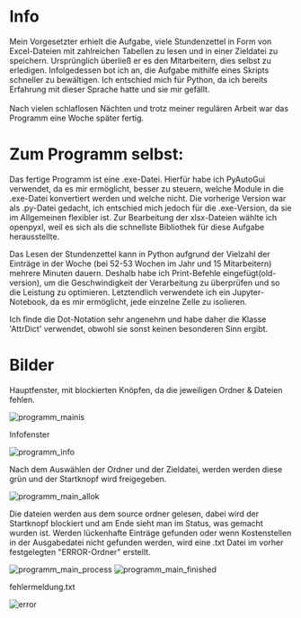 # Info
Mein Vorgesetzter erhielt die Aufgabe, viele Stundenzettel in Form von Excel-Dateien mit zahlreichen Tabellen zu lesen und in einer Zieldatei zu speichern. Ursprünglich überließ er es den Mitarbeitern, dies selbst zu erledigen. Infolgedessen bot ich an, die Aufgabe mithilfe eines Skripts schneller zu bewältigen. Ich entschied mich für Python, da ich bereits Erfahrung mit dieser Sprache hatte und sie mir gefällt.
<br>
<br>Nach vielen schlaflosen Nächten und trotz meiner regulären Arbeit war das Programm eine Woche später fertig.


# Zum Programm selbst:

Das fertige Programm ist eine .exe-Datei. Hierfür habe ich PyAutoGui verwendet, da es mir ermöglicht, besser zu steuern, welche Module in die .exe-Datei konvertiert werden und welche nicht. Die vorherige Version war als .py-Datei gedacht, ich entschied mich jedoch für die .exe-Version, da sie im Allgemeinen flexibler ist. Zur Bearbeitung der xlsx-Dateien wählte ich openpyxl, weil es sich als die schnellste Bibliothek für diese Aufgabe herausstellte.

Das Lesen der Stundenzettel kann in Python aufgrund der Vielzahl der Einträge in der Woche (bei 52-53 Wochen im Jahr und 15 Mitarbeitern) mehrere Minuten dauern. Deshalb habe ich Print-Befehle eingefügt(old-version), um die Geschwindigkeit der Verarbeitung zu überprüfen und so die Leistung zu optimieren. Letztendlich verwendete ich ein Jupyter-Notebook, da es mir ermöglicht, jede einzelne Zelle zu isolieren.

Ich finde die Dot-Notation sehr angenehm und habe daher die Klasse 'AttrDict' verwendet, obwohl sie sonst keinen besonderen Sinn ergibt.

# Bilder
Hauptfenster, mit blockierten Knöpfen, da die jeweiligen Ordner & Dateien fehlen.

![programm_main](https://github.com/Joe19922/Extraction/assets/132180983/7a0c8bc7-ef6b-46a3-9983-27ccd7804c00)is

Infofenster

![programm_info](https://github.com/Joe19922/Extraction/assets/132180983/5fa95bae-8d12-4bc6-aeec-6b64a86f1c52)

Nach dem Auswählen der Ordner und der Zieldatei, werden werden diese grün und der Startknopf wird freigegeben.

![programm_main_allok](https://github.com/Joe19922/Extraction/assets/132180983/a4f54974-9392-4810-9423-8c7c48a91e2e)

Die dateien werden aus dem source ordner gelesen, dabei wird der Startknopf blockiert und am Ende sieht man im Status, was gemacht wurden ist.
Werden lückenhafte Einträge gefunden oder wenn Kostenstellen in der Ausgabedatei nicht gefunden werden, wird eine .txt Datei im vorher festgelegten "ERROR-Ordner" erstellt.

![programm_main_process](https://github.com/Joe19922/Extraction/assets/132180983/75ab60ba-2872-4cf0-918f-bc2c78526285)
![programm_main_finished](https://github.com/Joe19922/Extraction/assets/132180983/01a8b790-308f-46a4-a66a-b086bf6a5e2e)

fehlermeldung.txt

![error](https://github.com/Joe19922/Extraction/assets/132180983/c103e149-6629-4cb1-9c13-08b09454f953)
